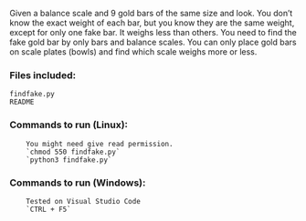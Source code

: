 Given a balance scale and 9 gold bars of the same size and look. You don’t know the exact weight of each bar, but you know they are the same weight, except for only one fake bar. It weighs less than others. You need to find the fake gold bar by only bars and balance scales. You can only place gold bars on scale plates (bowls) and find which scale weighs more or less.  

### Files included:  
	findfake.py  
	README  

### Commands to run (Linux):  
		You might need give read permission.  
		`chmod 550 findfake.py`  
		`python3 findfake.py`  
### Commands to run (Windows):  
		Tested on Visual Studio Code  
		`CTRL + F5`  
		

